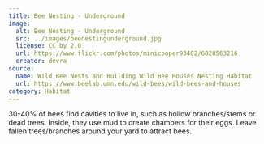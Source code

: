 ```yaml
---
title: Bee Nesting - Underground
image:
  alt: Bee Nesting - Underground
  src: ../images/beenestingunderground.jpg
  license: CC by 2.0
  url: https://www.flickr.com/photos/minicooper93402/6828563216
  creator: devra
source:
  name: Wild Bee Nests and Building Wild Bee Houses Nesting Habitat
  url: https://www.beelab.umn.edu/wild-bees/wild-bees-and-houses
category: Habitat
---
```

30-40% of bees find cavities to live in, such as hollow branches/stems or dead trees. Inside, they use mud to create chambers for their eggs. Leave fallen trees/branches around your yard to attract bees.
